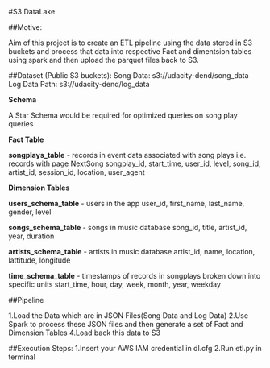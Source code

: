 #S3 DataLake

##Motive:

Aim of this project is to create an ETL pipeline using the data stored in S3 buckets and process that data into respective Fact and dimentsion tables using spark and then upload the parquet files back to S3.


##Dataset (Public S3 buckets):
Song Data: s3://udacity-dend/song_data 
Log Data Path: s3://udacity-dend/log_data 

<b>Schema </b>

A Star Schema would be required for optimized queries on song play queries

<b>Fact Table</b>

<b>songplays_table</b> - records in event data associated with song plays i.e. records with page NextSong songplay_id, start_time, user_id, level, song_id, artist_id, session_id, location, user_agent

<b>Dimension Tables</b>

<b>users_schema_table</b> - users in the app user_id, first_name, last_name, gender, level

<b>songs_schema_table</b> - songs in music database song_id, title, artist_id, year, duration

<b>artists_schema_table</b> - artists in music database artist_id, name, location, lattitude, longitude

<b>time_schema_table</b> - timestamps of records in songplays broken down into specific units start_time, hour, day, week, month, year, weekday

##Pipeline

1.Load the Data which are in JSON Files(Song Data and Log Data)
2.Use Spark to process these JSON files and then generate a set of Fact and Dimension Tables
4.Load back this data to S3


##Execution Steps:
1.Insert your AWS IAM credential in dl.cfg
2.Run etl.py in terminal